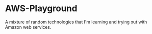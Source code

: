 # AWS-Playground

A mixture of random technologies that I'm learning and trying out with Amazon web services.